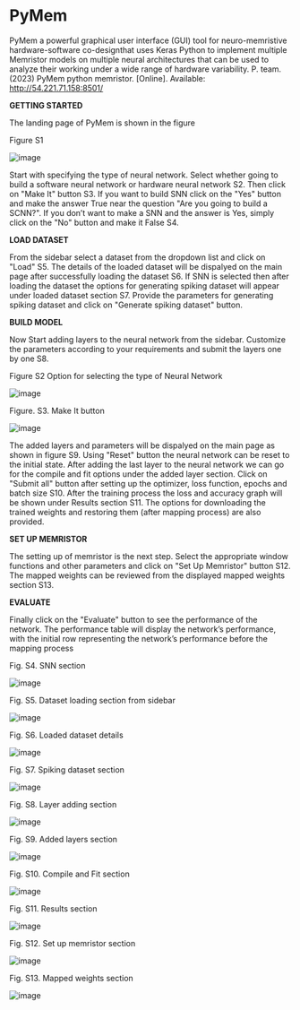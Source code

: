 # PyMem
PyMem a powerful graphical user interface (GUI) tool for neuro-memristive hardware-software co-designthat uses Keras Python to implement multiple Memristor models on multiple neural architectures that can be used to analyze their working under a wide range of hardware variability. 
P. team. (2023) PyMem python memristor. [Online]. Available: http://54.221.71.158:8501/

**GETTING STARTED**

The landing page of PyMem is shown in the figure 

Figure S1

![image](https://github.com/ajiiit/PyMem/assets/63901666/3a858f04-9136-4db4-96e7-fd14580b64fe)

Start with specifying the type of neural network. Select whether going to build a software
neural network or hardware neural network S2.
Then click on "Make It" button S3.
If you want to build SNN click on the "Yes" button and make the answer True near the question
"Are you going to build a SCNN?". If you don’t want to make a SNN and the answer is Yes,
simply click on the "No" button and make it False S4.

**LOAD DATASET**

From the sidebar select a dataset from the dropdown list and click on "Load" S5.
The details of the loaded dataset will be dispalyed on the main page after successfully loading
the dataset S6.
If SNN is selected then after loading the dataset the options for generating spiking dataset will
appear under loaded dataset section S7. Provide the parameters for generating spiking dataset
and click on "Generate spiking dataset" button.

**BUILD MODEL**

Now Start adding layers to the neural network from the sidebar. Customize the parameters
according to your requirements and submit the layers one by one S8.

Figure S2 Option for selecting the type of Neural Network

![image](https://github.com/ajiiit/PyMem/assets/63901666/a7f99fb7-81fa-4565-ba0e-120b744e290a)
 
Figure. S3. Make It button

![image](https://github.com/ajiiit/PyMem/assets/63901666/d84f29fc-1cd7-48d8-a313-90fbe97715d4)

The added layers and parameters will be dispalyed on the main page as shown in figure S9.
Using "Reset" button the neural network can be reset to the initial state.
After adding the last layer to the neural network we can go for the compile and fit options
under the added layer section. Click on "Submit all" button after setting up the optimizer, loss
function, epochs and batch size S10.
After the training process the loss and accuracy graph will be shown under Results section S11.
The options for downloading the trained weights and restoring them (after mapping process) are
also provided.

**SET UP MEMRISTOR**

The setting up of memristor is the next step. Select the appropriate window functions and other
parameters and click on "Set Up Memristor" button S12.
The mapped weights can be reviewed from the displayed mapped weights section S13.

**EVALUATE**

Finally click on the "Evaluate" button to see the performance of the network. The performance
table will display the network’s performance, with the initial row representing the network’s performance before the mapping process 

Fig. S4. SNN section

![image](https://github.com/ajiiit/PyMem/assets/63901666/d1647acb-ca8c-4525-9498-6267c94b15d5)

Fig. S5. Dataset loading section from sidebar

![image](https://github.com/ajiiit/PyMem/assets/63901666/553ebb1e-ae9a-48af-a184-ec7e20e44f83)

Fig. S6. Loaded dataset details

![image](https://github.com/ajiiit/PyMem/assets/63901666/ea0faef7-db17-4ac0-884d-7febdbc35a07)

Fig. S7. Spiking dataset section

![image](https://github.com/ajiiit/PyMem/assets/63901666/fc4cd430-1dd2-42bd-85b5-c490159d7fdf)

Fig. S8. Layer adding section

![image](https://github.com/ajiiit/PyMem/assets/63901666/7330cf25-92c4-4136-ae07-5b81c0f3e5be)

Fig. S9. Added layers section

![image](https://github.com/ajiiit/PyMem/assets/63901666/1ddf317e-a618-4877-a2bd-ee37d87d2fe8)

Fig. S10. Compile and Fit section

![image](https://github.com/ajiiit/PyMem/assets/63901666/fba5537b-e0ae-4a48-a3c5-d8bacaf4e3f0)

Fig. S11. Results section

![image](https://github.com/ajiiit/PyMem/assets/63901666/e73f80e1-71df-4de4-bca1-9bf1f683dd25)

Fig. S12. Set up memristor section

![image](https://github.com/ajiiit/PyMem/assets/63901666/acc93667-c282-44cb-ba85-1f0056c72d79)

Fig. S13. Mapped weights section

![image](https://github.com/ajiiit/PyMem/assets/63901666/7be554d5-e37e-4659-bb6d-4481a7a06700)


